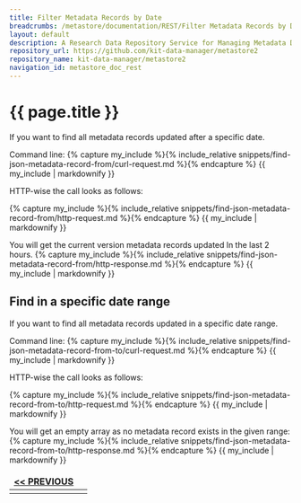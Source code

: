```yaml
---
title: Filter Metadata Records by Date
breadcrumbs: /metastore/documentation/REST/Filter Metadata Records by Date
layout: default
description: A Research Data Repository Service for Managing Metadata Documents based on JSON or XML.
repository_url: https://github.com/kit-data-manager/metastore2
repository_name: kit-data-manager/metastore2
navigation_id: metastore_doc_rest
---
```


# {{ page.title }}

If you want to find all metadata records updated after a specific date.

Command line:
{% capture my_include %}{% include_relative snippets/find-json-metadata-record-from/curl-request.md %}{% endcapture %}
{{ my_include | markdownify }}

HTTP-wise the call looks as follows: 

{% capture my_include %}{% include_relative snippets/find-json-metadata-record-from/http-request.md %}{% endcapture %}
{{ my_include | markdownify }}

You will get the current version metadata records updated ln the last 2 hours. 
{% capture my_include %}{% include_relative snippets/find-json-metadata-record-from/http-response.md %}{% endcapture %}
{{ my_include | markdownify }}

## Find in a specific date range
If you want to find all metadata records updated in a specific date range.

Command line:
{% capture my_include %}{% include_relative snippets/find-json-metadata-record-from-to/curl-request.md %}{% endcapture %}
{{ my_include | markdownify }}

HTTP-wise the call looks as follows: 

{% capture my_include %}{% include_relative snippets/find-json-metadata-record-from-to/http-request.md %}{% endcapture %}
{{ my_include | markdownify }}

You will get an empty array as no metadata record exists in the given range:
{% capture my_include %}{% include_relative snippets/find-json-metadata-record-from-to/http-response.md %}{% endcapture %}
{{ my_include | markdownify }}



<style>
td, th {
   border: none!important;
}
</style>
|[<< PREVIOUS](filter-metadata-records-by-related-resource.html)|  |
|:----|----:|
| | |

